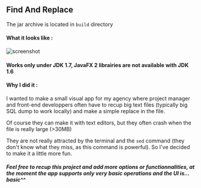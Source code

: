 Find And Replace
---------------


The jar archive is located in <code>build</code> directory


<h4>What it looks like :</h4>

![screenshot](https://raw.github.com/Romibuzi/FindAndReplace/master/images/Capture.JPG "")


<h4>Works only under JDK 1.7, JavaFX 2 librairies are not available with JDK 1.6 </h4>

<h4>Why I did it :</h4>

I wanted to make a small visual app for my agency where project manager and front-end developpers often have to recup big text files (typically big SQL dump to work locally) and make a simple replace in the file.

Of course they can make it with text editors, but they often crash when the file is really large (>30MB)

They are not really attracted by the terminal and the <code>sed</code> command (they don't know what they miss, as this command is powerful). So I've decided to make it a little more fun.

<h5>Feel free to recup this project and add more options or functionnalities, at the moment the app supports only very basic operations and the UI is... basic^^</h5>
